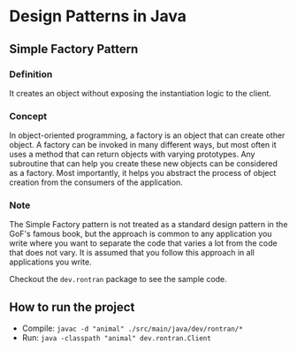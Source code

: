 # Design Patterns in Java
## Simple Factory Pattern 
### Definition
It creates an object without exposing the instantiation logic to the client.

### Concept
In object-oriented programming, a factory is an object that can create other object.
A factory can be invoked in many different ways, but most often it uses a method that can return objects
with varying prototypes. Any subroutine that can help you create these new objects can be considered
as a factory. Most importantly, it helps you abstract the process of object creation from
the consumers of the application.

### Note
The Simple Factory pattern is not treated as a standard design pattern in the GoF's famous book,
but the approach is common to any application you write where you want to separate the code
that varies a lot from the code that does not vary. It is assumed that you follow this approach
in all applications you write.

Checkout the `dev.rontran` package to see the sample code.

## How to run the project
* Compile: `javac -d "animal" ./src/main/java/dev/rontran/*`
* Run: `java -classpath "animal" dev.rontran.Client`
